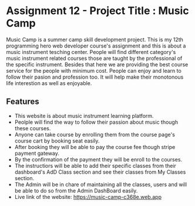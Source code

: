 
# Assignment 12 - Project Title : Music Camp
Music Camp is a summer camp skill development project. This is my 12th programming hero web developer course's assignment and this is about a music instrument tesching center. People will find different category's music instrument related courses those are taught by the professional of the specific instrument. Besides that here we are providing the best course service for the people with minimum cost. People can enjoy and learn to follow their pasion and profession too. It will help make their monotonous life interestion as well as enjoyable.



## Features

 
 - This website is about music instrument learning platform.
 - Peolple will find the way to follow their passion about music though these courses.
 - Anyone can take course by enrolling them from the course page's course cart by booking seat easily.
 - After booking they will be able to pay the course fee though stripe payment gateway.
 - By the confirmation of the payment they will be enroll to the courses.
 - The instructiors will be able to add their specific classes from their dashboard's AdD Class section and see their classes from My Classes section.
 - The Admin will be in chare of maintaining all the classes, users and will be able to do so from the Admin DashBoard easily.
 - Live link of the website: https://music-camp-c368e.web.app





